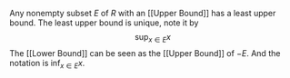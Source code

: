 Any nonempty subset $E$ of $R$ with an [[Upper Bound]] has a least upper bound. The least upper bound is unique, note it by
$$\sup_{x \in E} x$$
The [[Lower Bound]] can be seen as the [[Upper Bound]] of $-E$. And the notation is $\inf_{x \in E} x$.